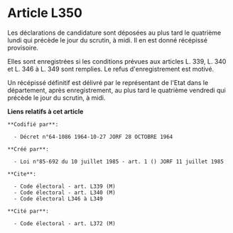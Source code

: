 # Article L350

Les déclarations de candidature sont déposées au plus tard le quatrième lundi qui précède le jour du scrutin, à midi. Il en
est donné récépissé provisoire.

Elles sont enregistrées si les conditions prévues aux articles L. 339, L. 340 et L. 346 à L. 349 sont remplies. Le refus
d'enregistrement est motivé.

Un récépissé définitif est délivré par le représentant de l'Etat dans le département, après enregistrement, au plus tard le
quatrième vendredi qui précède le jour du scrutin, à midi.

**Liens relatifs à cet article**

	**Codifié par**:

	  - Décret n°64-1086 1964-10-27 JORF 28 OCTOBRE 1964

	**Créé par**:

	  - Loi n°85-692 du 10 juillet 1985 - art. 1 () JORF 11 juillet 1985

	**Cite**:

	  - Code électoral - art. L339 (M)
	  - Code électoral - art. L340 (M)
	  - Code électoral L346 à L349

	**Cité par**:

	  - Code électoral - art. L372 (M)
